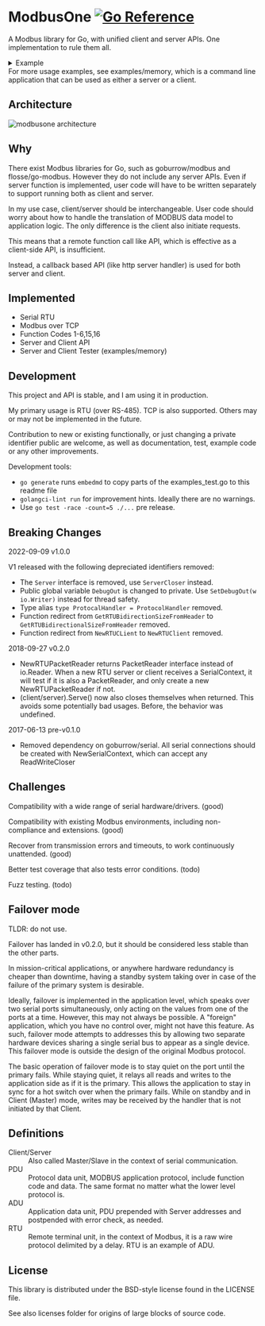 # ModbusOne [![Go Reference](https://pkg.go.dev/badge/github.com/xiegeo/modbusone?utm_source=godoc#section-documentation.svg)](https://pkg.go.dev/github.com/xiegeo/modbusone?utm_source=godoc#section-documentation)
A Modbus library for Go, with unified client and server APIs.
One implementation to rule them all.
<details>
  <summary>Example</summary>

[embedmd]:# (examples_test.go /\/\/ handlerGenerator/ /end readme example/)
```go
// handlerGenerator returns ProtocolHandlers that interact with our application.
// In this example, we are only using Holding Registers.
func handlerGenerator(name string) modbusone.ProtocolHandler {
    return &modbusone.SimpleHandler{
        ReadHoldingRegisters: func(address, quantity uint16) ([]uint16, error) {
            fmt.Printf("%v ReadHoldingRegisters from %v, quantity %v\n",
                name, address, quantity)
            r := make([]uint16, quantity)
            // Application code that fills in r here.
            return r, nil
        },
        WriteHoldingRegisters: func(address uint16, values []uint16) error {
            fmt.Printf("%v WriteHoldingRegisters from %v, quantity %v\n",
                name, address, len(values))
            // Application code here.
            return nil
        },
        OnErrorImp: func(req modbusone.PDU, errRep modbusone.PDU) {
            fmt.Printf("%v received error:%x in request:%x", name, errRep, req)
        },
    }
}

// serial is a fake serial port.
type serial struct {
    io.ReadCloser
    io.WriteCloser
}

func newInternalSerial() (io.ReadWriteCloser, io.ReadWriteCloser) {
    r1, w1 := io.Pipe()
    r2, w2 := io.Pipe()
    return &serial{ReadCloser: r1, WriteCloser: w2}, &serial{ReadCloser: r2, WriteCloser: w1}
}

func (s *serial) Close() error {
    s.ReadCloser.Close()
    return s.WriteCloser.Close()
}

func Example_serialPort() {
    // Server id and baudRate, for Modbus over serial port.
    id := byte(1)
    baudRate := int64(19200)

    // Open serial connections:
    clientSerial, serverSerial := newInternalSerial()
    // Normally we want to open a serial connection from serial.OpenPort
    // such as github.com/tarm/serial. modbusone can take any io.ReadWriteCloser,
    // so we created two that talks to each other for demonstration here.

    // SerialContext adds baudRate information to calculate
    // the duration that data transfers should takes.
    // It also records Stats of read and dropped packets.
    clientSerialContext := modbusone.NewSerialContext(clientSerial, baudRate)
    serverSerialContext := modbusone.NewSerialContext(serverSerial, baudRate)

    // You can create either a client or a server from a SerialContext and an id.
    client := modbusone.NewRTUClient(clientSerialContext, id)
    server := modbusone.NewRTUServer(serverSerialContext, id)

    useClientAndServer(client, server, id) // follow the next function

    // Output:
    // reqs count: 2
    // reqs count: 3
    // server ReadHoldingRegisters from 0, quantity 125
    // client WriteHoldingRegisters from 0, quantity 125
    // server ReadHoldingRegisters from 125, quantity 75
    // client WriteHoldingRegisters from 125, quantity 75
    // client ReadHoldingRegisters from 1000, quantity 100
    // server WriteHoldingRegisters from 1000, quantity 100
    // server ReadHoldingRegisters from 0, quantity 125
    // client WriteHoldingRegisters from 0, quantity 125
    // server ReadHoldingRegisters from 125, quantity 75
    // client WriteHoldingRegisters from 125, quantity 75
    // client ReadHoldingRegisters from 1000, quantity 100
    // server WriteHoldingRegisters from 1000, quantity 100
    // serve terminated: io: read/write on closed pipe
}

func useClientAndServer(client modbusone.Client, server modbusone.ServerCloser, id byte) {
    termChan := make(chan error)

    // Serve is blocking until the serial connection has io errors or is closed.
    // So we use a goroutine to start it and continue setting up our demo.
    go client.Serve(handlerGenerator("client"))
    go func() {
        // A server is Started to same way as a client
        err := server.Serve(handlerGenerator("server"))
        // Do something with the err here.
        // For a command line app, you probably want to terminate.
        // For a service, you probably want to wait until you can open the serial port again.
        termChan <- err
    }()
    defer client.Close()
    defer server.Close()

    // If you only need to support server side, then you are done.
    // If you need to support client side, then you need to make requests.
    clientDoTransactions(client, id) // see following function

    // Clean up
    server.Close()
    fmt.Println("serve terminated:", <-termChan)
}

func clientDoTransactions(client modbusone.Client, id byte) {
    // start by building some requests
    startAddress := uint16(0)
    quantity := uint16(200)
    reqs, err := modbusone.MakePDURequestHeaders(modbusone.FcReadHoldingRegisters,
        startAddress, quantity, nil)
    if err != nil {
        fmt.Println(err) // if what you asked for is not possible.
    }
    // Larger than allowed requests are split to many packets.
    fmt.Println("reqs count:", len(reqs))

    // We can add more requests, even of different types.
    // The last nil is replaced by the reqs to append to.
    startAddress = uint16(1000)
    quantity = uint16(100)
    reqs, err = modbusone.MakePDURequestHeaders(modbusone.FcWriteMultipleRegisters,
        startAddress, quantity, reqs)
    if err != nil {
        fmt.Println(err)
    }
    fmt.Println("reqs count:", len(reqs))

    // Range over the requests to handle each individually,
    for _, r := range reqs {
        err = client.DoTransaction(r)
        if err != nil {
            fmt.Println(err, "on", r) // The server timed out, or the connection was closed.
        }
    }
    // or just do them all at once. Notice that reqs can be reused.
    n, err := modbusone.DoTransactions(client, id, reqs)
    if err != nil {
        fmt.Println(err, "on", reqs[n])
    }
}

func Example_tcp() {
    // TCP address of the host
    host := "127.2.9.1:12345"

    // Default server id
    id := byte(1)

    // Open server tcp listener:
    listener, err := net.Listen("tcp", host)
    if err != nil {
        fmt.Println(err)
        return
    }

    // Connect to server:
    conn, err := net.Dial("tcp", host)
    if err != nil {
        fmt.Println(err)
        return
    }

    // You can create either a client or a server
    client := modbusone.NewTCPClient(conn, 0)
    server := modbusone.NewTCPServer(listener)

    // shared example code with serial port
    useClientAndServer(client, server, id)

    // Output:
    // reqs count: 2
    // reqs count: 3
    // server ReadHoldingRegisters from 0, quantity 125
    // client WriteHoldingRegisters from 0, quantity 125
    // server ReadHoldingRegisters from 125, quantity 75
    // client WriteHoldingRegisters from 125, quantity 75
    // client ReadHoldingRegisters from 1000, quantity 100
    // server WriteHoldingRegisters from 1000, quantity 100
    // server ReadHoldingRegisters from 0, quantity 125
    // client WriteHoldingRegisters from 0, quantity 125
    // server ReadHoldingRegisters from 125, quantity 75
    // client WriteHoldingRegisters from 125, quantity 75
    // client ReadHoldingRegisters from 1000, quantity 100
    // server WriteHoldingRegisters from 1000, quantity 100
    // serve terminated: accept tcp 127.2.9.1:12345: use of closed network connection
}

// end readme example
```

</details>
For more usage examples, see examples/memory, which is a command line application that can be used as either a server or a client.

## Architecture

![modbusone architecture](./modbusone_architecture.svg)

## Why

There exist Modbus libraries for Go, such as goburrow/modbus and flosse/go-modbus.
However they do not include any server APIs. Even if server function is implemented, user code will have to be written separately to support running both as client and server.

In my use case, client/server should be interchangeable. User code should worry about how to handle the translation of MODBUS data model to application logic. The only difference is the client also initiate requests.

This means that a remote function call like API, which is effective as a client-side API, is insufficient.

Instead, a callback based API (like http server handler) is used for both server and client.

## Implemented

- Serial RTU
- Modbus over TCP
- Function Codes 1-6,15,16
- Server and Client API
- Server and Client Tester (examples/memory)

## Development

This project and API is stable, and I am using it in production.

My primary usage is RTU (over RS-485). TCP is also supported. Others may or may not be implemented in the future.

Contribution to new or existing functionally, or just changing a private identifier public are welcome, as well as documentation, test, example code or any other improvements.

Development tools:

- `go generate` runs `embedmd` to copy parts of the examples_test.go to this readme file
- `golangci-lint run` for improvement hints. Ideally there are no warnings.
- Use `go test -race -count=5 ./...` pre release.

## Breaking Changes

2022-09-09 v1.0.0

V1 released with the following depreciated identifiers removed:

- The `Server` interface is removed, use `ServerCloser` instead.
- Public global variable `DebugOut` is changed to private. Use `SetDebugOut(w io.Writer)` instead for thread safety.
- Type alias `type ProtocalHandler = ProtocolHandler` removed.
- Function redirect from `GetRTUBidirectionSizeFromHeader` to `GetRTUBidirectionalSizeFromHeader` removed.
- Function redirect from `NewRTUCLient` to `NewRTUClient` removed.


2018-09-27 v0.2.0

- NewRTUPacketReader returns PacketReader interface instead of io.Reader. When a new RTU server or client receives a SerialContext, it will test if it is also a PacketReader, and only create a new NewRTUPacketReader if not.
- (client/server).Serve() now also closes themselves when returned. This avoids some potentially bad usages. Before, the behavior was undefined.

2017-06-13 pre-v0.1.0

- Removed dependency on goburrow/serial. All serial connections should be created with NewSerialContext, which can accept any ReadWriteCloser

## Challenges

Compatibility with a wide range of serial hardware/drivers. (good)

Compatibility with existing Modbus environments, including non-compliance and extensions. (good)

Recover from transmission errors and timeouts, to work continuously unattended. (good)

Better test coverage that also tests error conditions. (todo)

Fuzz testing. (todo)

## Failover mode

TLDR: do not use.

Failover has landed in v0.2.0, but it should be considered less stable than the other parts.

In mission-critical applications, or anywhere hardware redundancy is cheaper than downtime, having a standby system taking over in case of the failure of the primary system is desirable.

Ideally, failover is implemented in the application level, which speaks over two serial ports simultaneously, only acting on the values from one of the ports at a time. However, this may not always be possible. A "foreign" application, which you have no control over, might not have this feature. As such, failover mode attempts to addresses this by allowing two separate hardware devices sharing a single serial bus to appear as a single device. This failover mode is outside the design of the original Modbus protocol.

The basic operation of failover mode is to stay quiet on the port until the primary fails. While staying quiet, it relays all reads and writes to the application side as if it is the primary. This allows the application to stay in sync for a hot switch over when the primary fails. While on standby and in Client (Master) mode, writes may be received by the handler that is not initiated by that Client.

## Definitions

<dl>
<dt>Client/Server
  <dd>Also called Master/Slave in the context of serial communication.
<dt>PDU
  <dd>Protocol data unit, MODBUS application protocol, include function code and data. The same format no matter what the lower level protocol is.
<dt>ADU
  <dd>Application data unit, PDU prepended with Server addresses and postpended with error check, as needed.
<dt>RTU
  <dd>Remote terminal unit, in the context of Modbus, it is a raw wire protocol delimited by a delay. RTU is an example of ADU.
</dl>

## License

This library is distributed under the BSD-style license found in the LICENSE file.

See also licenses folder for origins of large blocks of source code.
